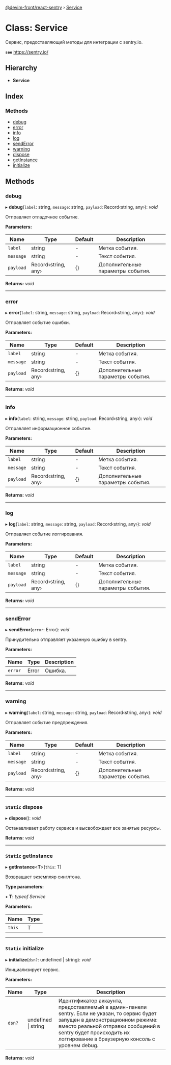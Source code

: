[@devim-front/react-sentry](../README.md) › [Service](service.md)

# Class: Service

Сервис, предоставляющий методы для интеграции с sentry.io.

**`see`** https://sentry.io/

## Hierarchy

* **Service**

## Index

### Methods

* [debug](service.md#markdown-header-debug)
* [error](service.md#markdown-header-error)
* [info](service.md#markdown-header-info)
* [log](service.md#markdown-header-log)
* [sendError](service.md#markdown-header-senderror)
* [warning](service.md#markdown-header-warning)
* [dispose](service.md#markdown-header-static-dispose)
* [getInstance](service.md#markdown-header-static-getinstance)
* [initialize](service.md#markdown-header-static-initialize)

## Methods

### <a id="markdown-header-debug" name="markdown-header-debug"></a>  debug

▸ **debug**(`label`: string, `message`: string, `payload`: Record‹string, any›): *void*

Отправляет отладочное событие.

**Parameters:**

Name | Type | Default | Description |
------ | ------ | ------ | ------ |
`label` | string | - | Метка события. |
`message` | string | - | Текст события. |
`payload` | Record‹string, any› | {} | Дополнительные параметры события.  |

**Returns:** *void*

___

### <a id="markdown-header-error" name="markdown-header-error"></a>  error

▸ **error**(`label`: string, `message`: string, `payload`: Record‹string, any›): *void*

Отправляет событие ошибки.

**Parameters:**

Name | Type | Default | Description |
------ | ------ | ------ | ------ |
`label` | string | - | Метка события. |
`message` | string | - | Текст события. |
`payload` | Record‹string, any› | {} | Дополнительные параметры события.  |

**Returns:** *void*

___

### <a id="markdown-header-info" name="markdown-header-info"></a>  info

▸ **info**(`label`: string, `message`: string, `payload`: Record‹string, any›): *void*

Отправляет информационное событие.

**Parameters:**

Name | Type | Default | Description |
------ | ------ | ------ | ------ |
`label` | string | - | Метка события. |
`message` | string | - | Текст события. |
`payload` | Record‹string, any› | {} | Дополнительные параметры события.  |

**Returns:** *void*

___

### <a id="markdown-header-log" name="markdown-header-log"></a>  log

▸ **log**(`label`: string, `message`: string, `payload`: Record‹string, any›): *void*

Отправляет событие логгирования.

**Parameters:**

Name | Type | Default | Description |
------ | ------ | ------ | ------ |
`label` | string | - | Метка события. |
`message` | string | - | Текст события. |
`payload` | Record‹string, any› | {} | Дополнительные параметры события.  |

**Returns:** *void*

___

### <a id="markdown-header-senderror" name="markdown-header-senderror"></a>  sendError

▸ **sendError**(`error`: Error): *void*

Принудительно отправляет указанную ошибку в sentry.

**Parameters:**

Name | Type | Description |
------ | ------ | ------ |
`error` | Error | Ошибка.  |

**Returns:** *void*

___

### <a id="markdown-header-warning" name="markdown-header-warning"></a>  warning

▸ **warning**(`label`: string, `message`: string, `payload`: Record‹string, any›): *void*

Отправляет событие предпреждения.

**Parameters:**

Name | Type | Default | Description |
------ | ------ | ------ | ------ |
`label` | string | - | Метка события. |
`message` | string | - | Текст события. |
`payload` | Record‹string, any› | {} | Дополнительные параметры события.  |

**Returns:** *void*

___

### <a id="markdown-header-static-dispose" name="markdown-header-static-dispose"></a> `Static` dispose

▸ **dispose**(): *void*

Останавливает работу сервиса и высвобождает все занятые ресурсы.

**Returns:** *void*

___

### <a id="markdown-header-static-getinstance" name="markdown-header-static-getinstance"></a> `Static` getInstance

▸ **getInstance**<**T**>(`this`: T)

Возвращает экземпляр синглтона.

**Type parameters:**

▪ **T**: *typeof Service*

**Parameters:**

Name | Type |
------ | ------ |
`this` | T |

___

### <a id="markdown-header-static-initialize" name="markdown-header-static-initialize"></a> `Static` initialize

▸ **initialize**(`dsn?`: undefined | string): *void*

Инициализирует сервис.

**Parameters:**

Name | Type | Description |
------ | ------ | ------ |
`dsn?` | undefined &#124; string | Идентификатор аккаунта, предоставляемый в админ-панели sentry. Если не указан, то сервис будет запущен в демонстрационном режиме: вместо реальной отправки сообщений в sentry будет происходить их логгирование в браузерную консоль с уровнем debug.  |

**Returns:** *void*
